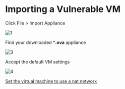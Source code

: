 # Importing a Vulnerable VM

Click File > Import Appliance

![1](img/import-vuln-vm/1.png)

Find your downloaded ***.ova** appliance

![3](img/import-vuln-vm/3.png)

Accept the default VM settings

![4](img/import-vuln-vm/4.png)

[Set the virtual machine to use a nat network](setup-nat-network.md#configuring-virtual-machines-to-use-your-nat-network)